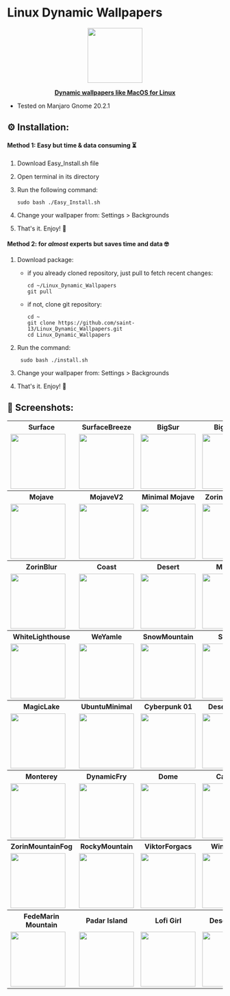 # Linux Dynamic Wallpapers

<p align="center">
	<a href="https://www.gnome-look.org/p/1499429/">
	<img src="https://raw.githubusercontent.com/saint-13/Linux_Dynamic_Wallpapers/main/Screenshots/Logo.png" width="128"> 
	 </a>
</p>
<p align="center" >
	<a href="https://www.gnome-look.org/p/1499429/">
	<b>Dynamic wallpapers like MacOS for Linux
	 </b>
	 </a>
 </p>

-   Tested on Manjaro Gnome 20.2.1

## :gear: Installation:
	
#### Method 1: Easy but time & data consuming :hourglass_flowing_sand:

1. Download Easy_Install.sh file

2. Open terminal in its directory

3. Run the following command:

	```
	sudo bash ./Easy_Install.sh
	```
	
4. Change your wallpaper from: Settings > Backgrounds

5. That's it. Enjoy! :tada:

#### Method 2: for *almost* experts but saves time and data :nerd_face:

1. Download package:

    - if you already cloned repository, just pull to fetch recent changes:
        
        ```
        cd ~/Linux_Dynamic_Wallpapers
        git pull
        ```
        
    - if not, clone git repository:
    
      ```
      cd ~
      git clone https://github.com/saint-13/Linux_Dynamic_Wallpapers.git
      cd Linux_Dynamic_Wallpapers
      ```
 	       
2. Run the command:

    	sudo bash ./install.sh

3. Change your wallpaper from: Settings > Backgrounds

4. That's it. Enjoy! :tada:

## :art: Screenshots:

<table>
  <tr>
    <th>Surface</th>
    <th>SurfaceBreeze</th>
    <th>BigSur</th>
    <th>BigSurV2</th>
  </tr>
  <tr>
    <td>
      <img src="https://raw.githubusercontent.com/saint-13/Linux_Dynamic_Wallpapers/main/Screenshots/Surface.gif" width="128">
    </td>
    <td>
      <img src="https://raw.githubusercontent.com/saint-13/Linux_Dynamic_Wallpapers/main/Screenshots/SurfaceBreeze.gif" width="128">
    </td>
    <td>
      <img src="https://raw.githubusercontent.com/saint-13/Linux_Dynamic_Wallpapers/main/Screenshots/BigSur.gif" width="128">
    </td>
    <td>
      <img src="https://raw.githubusercontent.com/saint-13/Linux_Dynamic_Wallpapers/main/Screenshots/BigSurV2.gif" width="128">
    </td>
  </tr>
  <tr>
    <th>Mojave</th>
    <th>MojaveV2</th>
    <th>Minimal Mojave</th>
    <th>ZorinMountain</th>
  </tr>
  <tr>
    <td>
      <img src="https://raw.githubusercontent.com/saint-13/Linux_Dynamic_Wallpapers/main/Screenshots/Mojave.gif" width="128">
    </td>
    <td>
      <img src="https://raw.githubusercontent.com/saint-13/Linux_Dynamic_Wallpapers/main/Screenshots/MojaveV2.gif" width="128">
    </td>
    <td>
      <img src="https://raw.githubusercontent.com/saint-13/Linux_Dynamic_Wallpapers/main/Screenshots/Minimal-Mojave.gif" width="128">
    </td>
    <td>
      <img src="https://raw.githubusercontent.com/saint-13/Linux_Dynamic_Wallpapers/main/Screenshots/ZorinMountain.gif" width="128">
    </td>
  </tr>
  <tr>
    <th>ZorinBlur</th>
    <th>Coast</th>
    <th>Desert</th>
    <th>Material</th>
  </tr>
  <tr>
    <td>
      <img src="https://raw.githubusercontent.com/saint-13/Linux_Dynamic_Wallpapers/main/Screenshots/ZorinBlur.gif" width="128">
    </td>
    <td>
       <img src="https://raw.githubusercontent.com/saint-13/Linux_Dynamic_Wallpapers/main/Screenshots/Coast.gif" width="128">
    </td>
    <td>
       <img src="https://raw.githubusercontent.com/saint-13/Linux_Dynamic_Wallpapers/main/Screenshots/Desert.gif" width="128">
    </td>
    <td>
      <img src="https://raw.githubusercontent.com/saint-13/Linux_Dynamic_Wallpapers/main/Screenshots/Material.gif" width="128">
    </td>
  </tr>
  <tr>
    <th>WhiteLighthouse</th>
    <th>WeYamle</th>
    <th>SnowMountain</th>
    <th>Sunset</th>
  </tr>
  <tr>
    <td>
      <img src="https://raw.githubusercontent.com/saint-13/Linux_Dynamic_Wallpapers/main/Screenshots/WhiteLighthouse.gif" width="128">
    </td>
    <td>
      <img src="https://raw.githubusercontent.com/saint-13/Linux_Dynamic_Wallpapers/main/Screenshots/EOS-WeYamle.gif" width="128">
    </td>
    <td>
      <img src="https://raw.githubusercontent.com/saint-13/Linux_Dynamic_Wallpapers/main/Screenshots/EOS-SnowCappedMountain.gif" width="128">
    </td>
    <td>
      <img src="https://raw.githubusercontent.com/saint-13/Linux_Dynamic_Wallpapers/main/Screenshots/EOS-Sunset.gif" width="128">
    </td>
  </tr>
  <tr>
    <th>MagicLake</th>
    <th>UbuntuMinimal</th>
    <th>Cyberpunk 01</th>
    <th>DesertSands</th>
  </tr>
  <tr>
    <td>
      <img src="https://raw.githubusercontent.com/saint-13/Linux_Dynamic_Wallpapers/main/Screenshots/MagicLake.gif" width="128">
    </td>
    <td>
      <img src="https://raw.githubusercontent.com/saint-13/Linux_Dynamic_Wallpapers/main/Screenshots/UbuntuMinimal.gif" width="128">
    </td>
   <td>
      <img src="https://raw.githubusercontent.com/saint-13/Linux_Dynamic_Wallpapers/main/Screenshots/cyberpunk-01.gif" width="128">
    </td>
    <td>
    	<img src="https://raw.githubusercontent.com/amrosolaiman/Linux_Dynamic_Wallpapers/main/Screenshots/DesertSands.gif" width="128">
    </td>
  
  </tr>
  <tr>
    <th>Monterey</th>
    <th>DynamicFry</th>
    <th>Dome</th>
    <th>Catalina</th>
  </tr>
  <tr>
    <td>
      <img src="https://raw.githubusercontent.com/amrosolaiman/Linux_Dynamic_Wallpapers/main/Screenshots/Monterey.gif" width="128">
    </td>
    <td>
    	 <img src="https://raw.githubusercontent.com/amrosolaiman/Linux_Dynamic_Wallpapers/main/Screenshots/DynamicFry.gif" width="128">
    </td>
    <td>
   	<img src="https://raw.githubusercontent.com/amrosolaiman/Linux_Dynamic_Wallpapers/main/Screenshots/Dome.gif" width="128">
    </td>
    <td>
    	<img src="https://raw.githubusercontent.com/saint-13/Linux_Dynamic_Wallpapers/main/Screenshots/Catalina.gif" width="128">
    </td>
   </tr>
     <tr>
    <th>ZorinMountainFog</th>
    <th>RockyMountain</th>
    <th>ViktorForgacs</th>
    <th>Win11Lake</th>
  </tr>
  <tr>
    <td>
  	  <img src="https://raw.githubusercontent.com/saint-13/Linux_Dynamic_Wallpapers/main/Screenshots/ZorinMountainFog.gif" width="128">
    </td>
    <td>
  	  <img src="https://raw.githubusercontent.com/saint-13/Linux_Dynamic_Wallpapers/main/Screenshots/RockyMountain.gif" width="128">
    </td>
    <td>
 	   <img src="https://raw.githubusercontent.com/saint-13/Linux_Dynamic_Wallpapers/main/Screenshots/EOS-ViktorForgacs.gif" width="128">
    </td>
    <td>
    	   <img src="https://raw.githubusercontent.com/amrosolaiman/Linux_Dynamic_Wallpapers/main/Screenshots/Win11Lake.gif" width="128">
    </td>
   </tr>
    <tr>
    <th>FedeMarin Mountain</th>
    <th>Padar Island</th>
    <th>Lofi Girl</th>
    <th>Desert Peak</th>
  </tr>
  <tr>
    <td>
      <img src="https://raw.githubusercontent.com/amrosolaiman/Linux_Dynamic_Wallpapers/main/Screenshots/FedeMarinMountain.gif" width="128">
    </td>
    <td> 
      <img src="https://raw.githubusercontent.com/amrosolaiman/Linux_Dynamic_Wallpapers/main/Screenshots/PadarIsland.gif" width="128">
     </td>
    <td>
      <img src="https://raw.githubusercontent.com/amrosolaiman/Linux_Dynamic_Wallpapers/main/Screenshots/LofiGirl.gif" width="128">
    </td>
    <td>
      <img src="https://raw.githubusercontent.com/amrosolaiman/Linux_Dynamic_Wallpapers/main/Screenshots/DesertPeak.gif" width="128">
    </td>
   </tr>

</table>
